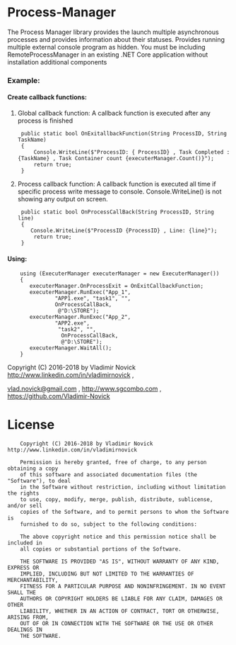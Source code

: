 # Process-Manager 

The Process Manager library provides the launch multiple asynchronous processes 
 and provides information about their statuses. Provides running multiple external console program as hidden. You must be including RemoteProcessManager in an existing .NET Core application without installation additional components

### Example:

####   Create callback functions:

1) Global callback function:
       A callback function is executed after any process is finished
 
        public static bool OnExitallbackFunction(String ProcessID, String TaskName)
        {
            Console.WriteLine($"ProcessID: { ProcessID} , Task Completed : {TaskName} , Task Container count {executerManager.Count()}");
            return true;
        }

2) Process callback function:
      A callback function is executed all time if specific process write message to console.
      Console.WriteLine() is not showing any output on screen.   
    

        public static bool OnProcessCallBack(String ProcessID, String line)
        {
           Console.WriteLine($"ProcessID {ProcessID} , Line: {line}");
            return true;
        }

####   Using:


        using (ExecuterManager executerManager = new ExecuterManager())
        {
           executerManager.OnProcessExit = OnExitCallbackFunction;
           executerManager.RunExec("App_1",
                   "APP1.exe", "task1", "", 
                   OnProcessCallBack,
                    @"D:\STORE");
           executerManager.RunExec("App_2",
                   "APP2.exe",
                    "task2", "",
                     OnProcessCallBack,
                     @"D:\STORE");
           executerManager.WaitAll();
        }


Copyright (C) 2016-2018 by Vladimir Novick http://www.linkedin.com/in/vladimirnovick , 

vlad.novick@gmail.com , http://www.sgcombo.com , https://github.com/Vladimir-Novick
		 
# License		

		Copyright (C) 2016-2018 by Vladimir Novick http://www.linkedin.com/in/vladimirnovick

		Permission is hereby granted, free of charge, to any person obtaining a copy
		of this software and associated documentation files (the "Software"), to deal
		in the Software without restriction, including without limitation the rights
		to use, copy, modify, merge, publish, distribute, sublicense, and/or sell
		copies of the Software, and to permit persons to whom the Software is
		furnished to do so, subject to the following conditions:

		The above copyright notice and this permission notice shall be included in
		all copies or substantial portions of the Software.

		THE SOFTWARE IS PROVIDED "AS IS", WITHOUT WARRANTY OF ANY KIND, EXPRESS OR
		IMPLIED, INCLUDING BUT NOT LIMITED TO THE WARRANTIES OF MERCHANTABILITY,
		FITNESS FOR A PARTICULAR PURPOSE AND NONINFRINGEMENT. IN NO EVENT SHALL THE
		AUTHORS OR COPYRIGHT HOLDERS BE LIABLE FOR ANY CLAIM, DAMAGES OR OTHER
		LIABILITY, WHETHER IN AN ACTION OF CONTRACT, TORT OR OTHERWISE, ARISING FROM,
		OUT OF OR IN CONNECTION WITH THE SOFTWARE OR THE USE OR OTHER DEALINGS IN
		THE SOFTWARE. 
